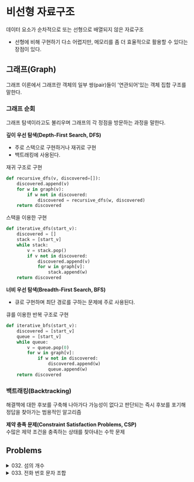 # 비선형 자료구조
데이터 요소가 순차적으로 또는 선형으로 배열되지 않은 자료구조
- 선형에 비해 구현하기 다소 어렵지만, 메모리를 좀 더 효율적으로 활용할 수 있다는 장점이 있다.

## 그래프(Graph)
그래프 이론에서 그래프란 객체의 일부 쌍(pair)들이 '연관되어'있는 객체 집합 구조를 말한다.

### 그래프 순회
그래프 탐색이라고도 불리우며 그래프의 각 정점을 방문하는 과정을 말한다.

**깊이 우선 탐색(Depth-First Search, DFS)**
- 주로 스택으로 구현하거나 재귀로 구현
- 백트래킹에 사용된다.

재귀 구조로 구현
```python
def recursive_dfs(v, discovered=[]):
    discovered.append(v)
    for w in graph(v):
        if w not in discovered:
            discovered = recursive_dfs(w, discovered)
    return discovered
```

스택을 이용한 구현
```python
def iterative_dfs(start_v):
    discovered = []
    stack = [start_v]
    while stack:
        v = stack.pop()
        if v not in discovered:
            discovered.append(v)
            for w in graph[v]:
                stack.append(w)
    return discovered
```

**너비 우선 탐색(Breadth-First Search, BFS)**
- 큐로 구현하며 최단 경로를 구하는 문제에 주로 사용된다.

큐를 이용한 반복 구조로 구현
```python
def iterative_bfs(start_v):
    discovered = [start_v]
    queue = [start_v]
    while queue:
        v = queue.pop(0)
        for w in graph[v]:
            if w not in discovered:
                discovered.append(w)
                queue.append(w)
    return discovered
```

### 백트래킹(Backtracking)
해결책에 대한 후보를 구축해 나아가다 가능성이 없다고 판단되는 즉시 후보를 포기해 정답을 찾아가는 범용적인 알고리즘

**제약 충족 문제(Constraint Satisfaction Problems, CSP)**  
수많은 제약 조건을 충족하는 상태를 찾아내는 수학 문제


## Problems
<details>
<summary>032. 섬의 개수</summary>
<div markdown='1'>

---
1. DFS로 그래프 탐색
```python
class Solution:
    def numIslands(self, grid: List[List[str]]) -> int:
        def dfs(i, j):
            # 더 이상 땅이 아닌 경우 종료
            if i < 0 or i >= len(grid) or \
                j < 0 or j >= len(grid[0]) or \
                grid[i][j] != '1':
                    return
            grid[i][j] = 0
            # 동서남북 탐색
            dfs(i + 1, j)
            dfs(i - 1, j)
            dfs(i, j + 1)
            dfs(i, j - 1)

        count = 0
        for i in range(len(grid)):
            for j in range(len(grid[0])):
                if grid[i][j] == '1':
                    dfs(i, j)
                    # 모든 육지 탐색 후 카운트 1 증가
                    count += 1
        return count
```
- 중첩 함수를 사용하여 DFS 구현

---
</div>
</details>


<details>
<summary>033. 전화 번호 문자 조합</summary>
<div markdown='1'>

---
1. 모든 조합 탐색
```python
class Solution:
    def letterCombinations(self, digits: str) -> List[str]:
        def dfs(index, path):
            # 끝까지 탐색하면 백트래킹
            if len(path) == len(digits):
                result.append(path)
                return
            
            # 입력값 자릿수 단위 반복
            for i in range(index, len(digits)):
                # 숫자에 해당하는 모든 문자열 반복
                for j in dic[digits[i]]:
                    dfs(i + 1, path + j)
        
        # 예외 처리
        if not digits:
            return []
        
        dic = {'2': 'abc',
               '3': 'def',
               '4': 'ghi',
               '5': 'jkl',
               '6': 'mno',
               '7': 'pqrs',
               '8': 'tuv',
               '9': 'wxyz'}
        
        result = []
        dfs(0, "")
        
        return result
```

---
</div>
</details>